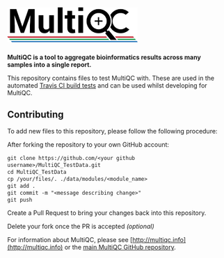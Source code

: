 # <img src="MultiQC_logo.png" width="300" title="MultiQC">

**MultiQC is a tool to aggregate bioinformatics results across many
samples into a single report.**

This repository contains files to test MultiQC with. These are used in the
automated [Travis CI build tests](https://travis-ci.org/ewels/MultiQC)
and can be used whilst developing for MultiQC.

## Contributing

To add new files to this repository, please follow the following procedure:

After forking the repository to your own GitHub account:

```
git clone https://github.com/<your github username>/MultiQC_TestData.git
cd MultiQC_TestData
cp /your/files/. ./data/modules/<module_name> 
git add .
git commit -m "<message describing change>"
git push
```

Create a Pull Request to bring your changes back into this repository.

Delete your fork once the PR is accepted _(optional)_ 

For information about MultiQC, please see [http://multiqc.info](http://multiqc.info)
or the [main MultiQC GitHub repository](https://github.com/ewels/MultiQC).
